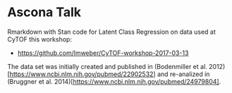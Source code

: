 # Ascona Talk

Rmarkdown with Stan code for Latent Class Regression on data used at CyTOF this workshop: 

* https://github.com/lmweber/CyTOF-workshop-2017-03-13

The data set was initially created and published in (Bodenmiller et al. 2012)[https://www.ncbi.nlm.nih.gov/pubmed/22902532] and re-analized in (Bruggner et al. 2014)[https://www.ncbi.nlm.nih.gov/pubmed/24979804].
